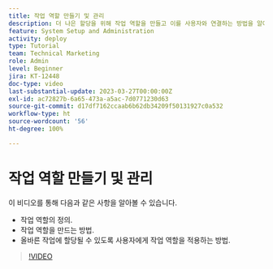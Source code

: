 ```yaml
---
title: 작업 역할 만들기 및 관리
description: 더 나은 할당을 위해 작업 역할을 만들고 이를 사용자와 연결하는 방법을 알아봅니다.
feature: System Setup and Administration
activity: deploy
type: Tutorial
team: Technical Marketing
role: Admin
level: Beginner
jira: KT-12448
doc-type: video
last-substantial-update: 2023-03-27T00:00:00Z
exl-id: ac72827b-6a65-473a-a5ac-7d0771230d63
source-git-commit: d17df7162ccaab6b62db34209f50131927c0a532
workflow-type: ht
source-wordcount: '56'
ht-degree: 100%

---
```


# 작업 역할 만들기 및 관리

이 비디오를 통해 다음과 같은 사항을 알아볼 수 있습니다.

* 작업 역할의 정의.
* 작업 역할을 만드는 방법.
* 올바른 작업에 할당될 수 있도록 사용자에게 작업 역할을 적용하는 방법.

>[!VIDEO](https://video.tv.adobe.com/v/3416966/?quality=12&learn=on&enablevpops)
